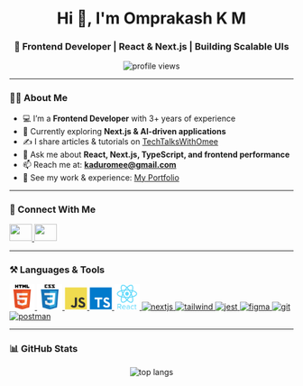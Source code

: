 <h1 align="center">Hi 👋, I'm Omprakash K M</h1>
<h3 align="center">🚀 Frontend Developer | React & Next.js | Building Scalable UIs</h3>

<p align="center">
  <img src="https://komarev.com/ghpvc/?username=omprakashkadur&label=Profile%20views&color=0e75b6&style=flat" alt="profile views" />
</p>

---

### 👨‍💻 About Me
- 💻 I’m a **Frontend Developer** with 3+ years of experience  
- 🌱 Currently exploring **Next.js & AI-driven applications**  
- ✍️ I share articles & tutorials on [TechTalksWithOmee](https://techtalkswithomee.com/)  
- 💬 Ask me about **React, Next.js, TypeScript, and frontend performance**  
- 📫 Reach me at: **kaduromee@gmail.com**  
- 📄 See my work & experience: [My Portfolio](https://profile.techtalkswithomee.com/)  

---

### 🤝 Connect With Me
<p align="left">
  <a href="https://linkedin.com/in/omprakash-k-m-926218231" target="_blank">
    <img src="https://raw.githubusercontent.com/rahuldkjain/github-profile-readme-generator/master/src/images/icons/Social/linked-in-alt.svg" height="30" width="40" />
  </a>
  <a href="https://instagram.com/kadur_omee" target="blank">
    <img src="https://raw.githubusercontent.com/rahuldkjain/github-profile-readme-generator/master/src/images/icons/Social/instagram.svg" height="30" width="40" />
  </a>
</p>

---

### ⚒️ Languages & Tools
<p align="left"> 
  <a href="https://www.w3.org/html/" target="_blank"> <img src="https://raw.githubusercontent.com/devicons/devicon/master/icons/html5/html5-original-wordmark.svg" alt="html5" width="45" height="45"/> </a>
  <a href="https://www.w3schools.com/css/" target="_blank"> <img src="https://raw.githubusercontent.com/devicons/devicon/master/icons/css3/css3-original-wordmark.svg" alt="css3" width="45" height="45"/> </a>
  <a href="https://developer.mozilla.org/en-US/docs/Web/JavaScript" target="_blank"> <img src="https://raw.githubusercontent.com/devicons/devicon/master/icons/javascript/javascript-original.svg" alt="javascript" width="40" height="40"/> </a>
  <a href="https://www.typescriptlang.org/" target="_blank"> <img src="https://raw.githubusercontent.com/devicons/devicon/master/icons/typescript/typescript-original.svg" alt="typescript" width="40" height="40"/> </a>
  <a href="https://reactjs.org/" target="_blank"> <img src="https://raw.githubusercontent.com/devicons/devicon/master/icons/react/react-original-wordmark.svg" alt="react" width="45" height="45"/> </a>
  <a href="https://nextjs.org/" target="_blank"> <img src="https://cdn.worldvectorlogo.com/logos/nextjs-2.svg" alt="nextjs" width="45" height="45"/> </a>
  <a href="https://tailwindcss.com/" target="_blank"> <img src="https://www.vectorlogo.zone/logos/tailwindcss/tailwindcss-icon.svg" alt="tailwind" width="40" height="40"/> </a>
  <a href="https://jestjs.io" target="_blank"> <img src="https://www.vectorlogo.zone/logos/jestjsio/jestjsio-icon.svg" alt="jest" width="40" height="40"/> </a>
  <a href="https://www.figma.com/" target="_blank"> <img src="https://www.vectorlogo.zone/logos/figma/figma-icon.svg" alt="figma" width="40" height="40"/> </a>
  <a href="https://git-scm.com/" target="_blank"> <img src="https://www.vectorlogo.zone/logos/git-scm/git-scm-icon.svg" alt="git" width="40" height="40"/> </a>
  <a href="https://postman.com" target="_blank"> <img src="https://www.vectorlogo.zone/logos/getpostman/getpostman-icon.svg" alt="postman" width="40" height="40"/> </a>
</p>

---

### 📊 GitHub Stats

<p align="center">
  <img src="https://github-readme-stats.vercel.app/api/top-langs?username=omprakashkadur&show_icons=true&locale=en&layout=compact&theme=tokyonight" alt="top langs" />
</p>


